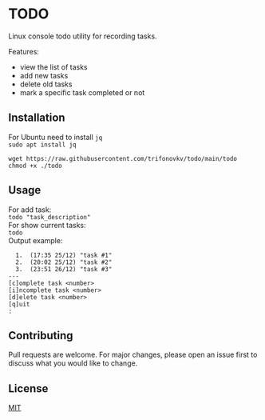 # TODO
Linux console todo utility for recording tasks.

Features:  
- view the list of tasks  
- add new tasks  
- delete old tasks  
- mark a specific task completed or not  

## Installation
For Ubuntu need to install `jq`  
`sudo apt install jq`  

`wget https://raw.githubusercontent.com/trifonovkv/todo/main/todo`   
`chmod +x ./todo`

## Usage
For add task:  
`todo "task_description"`   
For show current tasks:  
`todo`  
Output example:  
```
  1.  (17:35 25/12) "task #1"
  2.  (20:02 25/12) "task #2"
  3.  (23:51 26/12) "task #3"
---
[c]omplete task <number>
[i]ncomplete task <number>
[d]elete task <number>
[q]uit
:
```

## Contributing
Pull requests are welcome. For major changes, please open an issue first to discuss what you would like to change.

## License
[MIT](https://choosealicense.com/licenses/mit/)


